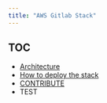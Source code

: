 ```yaml
---
title: "AWS Gitlab Stack"
---
```


## TOC

- [Architecture](./)
- [How to deploy the stack](./)
- [CONTRIBUTE](./)
- TEST

